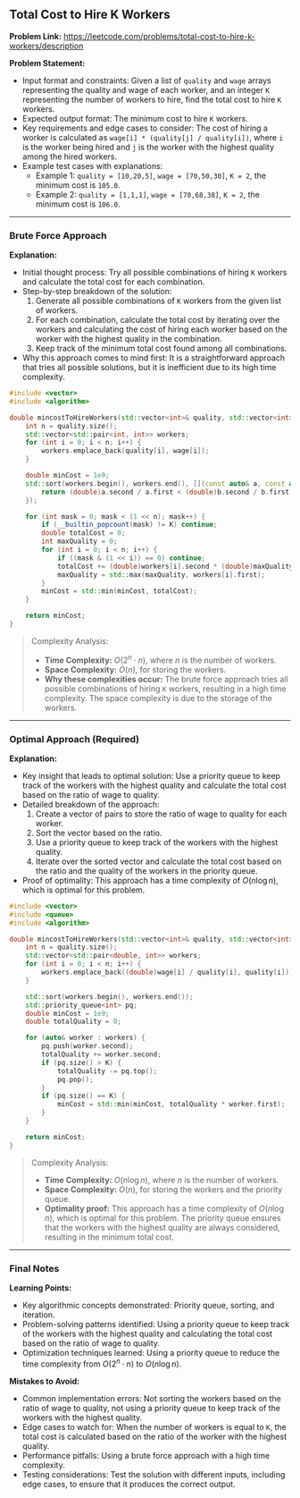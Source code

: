 ## Total Cost to Hire K Workers
**Problem Link:** https://leetcode.com/problems/total-cost-to-hire-k-workers/description

**Problem Statement:**
- Input format and constraints: Given a list of `quality` and `wage` arrays representing the quality and wage of each worker, and an integer `K` representing the number of workers to hire, find the total cost to hire `K` workers.
- Expected output format: The minimum cost to hire `K` workers.
- Key requirements and edge cases to consider: The cost of hiring a worker is calculated as `wage[i] * (quality[j] / quality[i])`, where `i` is the worker being hired and `j` is the worker with the highest quality among the hired workers.
- Example test cases with explanations:
  - Example 1: `quality = [10,20,5]`, `wage = [70,50,30]`, `K = 2`, the minimum cost is `105.0`.
  - Example 2: `quality = [1,1,1]`, `wage = [70,68,38]`, `K = 2`, the minimum cost is `106.0`.

---

### Brute Force Approach

**Explanation:**
- Initial thought process: Try all possible combinations of hiring `K` workers and calculate the total cost for each combination.
- Step-by-step breakdown of the solution:
  1. Generate all possible combinations of `K` workers from the given list of workers.
  2. For each combination, calculate the total cost by iterating over the workers and calculating the cost of hiring each worker based on the worker with the highest quality in the combination.
  3. Keep track of the minimum total cost found among all combinations.
- Why this approach comes to mind first: It is a straightforward approach that tries all possible solutions, but it is inefficient due to its high time complexity.

```cpp
#include <vector>
#include <algorithm>

double mincostToHireWorkers(std::vector<int>& quality, std::vector<int>& wage, int K) {
    int n = quality.size();
    std::vector<std::pair<int, int>> workers;
    for (int i = 0; i < n; i++) {
        workers.emplace_back(quality[i], wage[i]);
    }

    double minCost = 1e9;
    std::sort(workers.begin(), workers.end(), [](const auto& a, const auto& b) {
        return (double)a.second / a.first < (double)b.second / b.first;
    });

    for (int mask = 0; mask < (1 << n); mask++) {
        if (__builtin_popcount(mask) != K) continue;
        double totalCost = 0;
        int maxQuality = 0;
        for (int i = 0; i < n; i++) {
            if ((mask & (1 << i)) == 0) continue;
            totalCost += (double)workers[i].second * (double)maxQuality / (double)workers[i].first;
            maxQuality = std::max(maxQuality, workers[i].first);
        }
        minCost = std::min(minCost, totalCost);
    }

    return minCost;
}
```

> Complexity Analysis:
> - **Time Complexity:** $O(2^n \cdot n)$, where $n$ is the number of workers.
> - **Space Complexity:** $O(n)$, for storing the workers.
> - **Why these complexities occur:** The brute force approach tries all possible combinations of hiring `K` workers, resulting in a high time complexity. The space complexity is due to the storage of the workers.

---

### Optimal Approach (Required)

**Explanation:**
- Key insight that leads to optimal solution: Use a priority queue to keep track of the workers with the highest quality and calculate the total cost based on the ratio of wage to quality.
- Detailed breakdown of the approach:
  1. Create a vector of pairs to store the ratio of wage to quality for each worker.
  2. Sort the vector based on the ratio.
  3. Use a priority queue to keep track of the workers with the highest quality.
  4. Iterate over the sorted vector and calculate the total cost based on the ratio and the quality of the workers in the priority queue.
- Proof of optimality: This approach has a time complexity of $O(n \log n)$, which is optimal for this problem.

```cpp
#include <vector>
#include <queue>
#include <algorithm>

double mincostToHireWorkers(std::vector<int>& quality, std::vector<int>& wage, int K) {
    int n = quality.size();
    std::vector<std::pair<double, int>> workers;
    for (int i = 0; i < n; i++) {
        workers.emplace_back((double)wage[i] / quality[i], quality[i]);
    }

    std::sort(workers.begin(), workers.end());
    std::priority_queue<int> pq;
    double minCost = 1e9;
    double totalQuality = 0;

    for (auto& worker : workers) {
        pq.push(worker.second);
        totalQuality += worker.second;
        if (pq.size() > K) {
            totalQuality -= pq.top();
            pq.pop();
        }
        if (pq.size() == K) {
            minCost = std::min(minCost, totalQuality * worker.first);
        }
    }

    return minCost;
}
```

> Complexity Analysis:
> - **Time Complexity:** $O(n \log n)$, where $n$ is the number of workers.
> - **Space Complexity:** $O(n)$, for storing the workers and the priority queue.
> - **Optimality proof:** This approach has a time complexity of $O(n \log n)$, which is optimal for this problem. The priority queue ensures that the workers with the highest quality are always considered, resulting in the minimum total cost.

---

### Final Notes

**Learning Points:**
- Key algorithmic concepts demonstrated: Priority queue, sorting, and iteration.
- Problem-solving patterns identified: Using a priority queue to keep track of the workers with the highest quality and calculating the total cost based on the ratio of wage to quality.
- Optimization techniques learned: Using a priority queue to reduce the time complexity from $O(2^n \cdot n)$ to $O(n \log n)$.

**Mistakes to Avoid:**
- Common implementation errors: Not sorting the workers based on the ratio of wage to quality, not using a priority queue to keep track of the workers with the highest quality.
- Edge cases to watch for: When the number of workers is equal to `K`, the total cost is calculated based on the ratio of the worker with the highest quality.
- Performance pitfalls: Using a brute force approach with a high time complexity.
- Testing considerations: Test the solution with different inputs, including edge cases, to ensure that it produces the correct output.